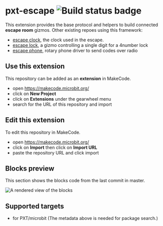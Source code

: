 # pxt-escape ![Build status badge](https://github.com/pelikhan/pxt-escape/workflows/MakeCode/badge.svg)

This extension provides the base protocol and helpers
to build connected **escape room** gizmos. Other existing repoes
using this framework:

* [escape clock](https://github.com/pelikhan/pxt-escape-clock), the clock
used in the escape.
* [escape lock](https://github.com/pelikhan/pxt-escape-lock),
a gizmo controlling a single digit for a 4number lock
* [escape phone](https://github.com/pelikhan/pxt-escape-phone),
rotary phone driver to send codes over radio

## Use this extension

This repository can be added as an **extension** in MakeCode.

* open https://makecode.microbit.org/
* click on **New Project**
* click on **Extensions** under the gearwheel menu
* search for the URL of this repository and import

## Edit this extension

To edit this repository in MakeCode.

* open https://makecode.microbit.org/
* click on **Import** then click on **Import URL**
* paste the repository URL and click import

## Blocks preview

This section shows the blocks code from the last commit in master.

![A rendered view of the blocks](https://github.com/pelikhan/pxt-escape/raw/master/.makecode/blocks.png)

## Supported targets

* for PXT/microbit
(The metadata above is needed for package search.)


